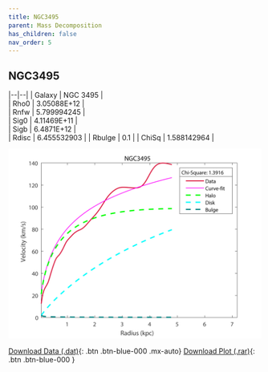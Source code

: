 ```yaml
---
title: NGC3495
parent: Mass Decomposition
has_children: false
nav_order: 5
---
```


## NGC3495

|--|--|
| Galaxy | NGC 3495	 |	
| Rho0   |	3.05088E+12		 |       
| Rnfw   | 	5.799994245		 |	
| Sig0   | 4.11469E+11			 |	
| Sigb   | 6.4871E+12			|     
| Rdisc  | 6.455532903	 |
| Rbulge | 	0.1			|
| ChiSq  |  1.588142964 |

![](/assets/plot/NGC3495.jpg)

[Download Data (.dat)](https://raw.githubusercontent.com/adhitya-spas/Database/gh-pages/assets/data/NGC3495.dat){: .btn .btn-blue-000 .mx-auto}
[Download Plot (.rar)](https://github.com/adhitya-spas/Database/blob/gh-pages/assets/plot/NGC3495.rar?raw=true){: .btn .btn-blue-000 }
